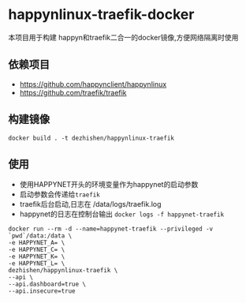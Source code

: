 # happynlinux-traefik-docker
本项目用于构建 happyn和traefik二合一的docker镜像,方便网络隔离时使用
## 依赖项目
- https://github.com/happynclient/happynlinux
- https://github.com/traefik/traefik
## 构建镜像
```
docker build . -t dezhishen/happynlinux-traefik
```
## 使用
- 使用HAPPYNET开头的环境变量作为happynet的启动参数
- 启动参数会传递给`traefik`
- traefik后台启动,日志在 /data/logs/traefik.log
- happynet的日志在控制台输出 `docker logs -f happynet-traefik`
```
docker run --rm -d --name=happynet-traefik --privileged -v `pwd`/data:/data \
-e HAPPYNET_A= \
-e HAPPYNET_C= \
-e HAPPYNET_K= \
-e HAPPYNET_L= \
dezhishen/happynlinux-traefik \
--api \
--api.dashboard=true \
--api.insecure=true 
```